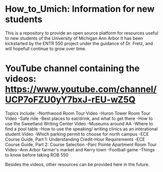 # How_to_Umich: Information for new students

This is a repository to provide an open source platform for resources useful to new students of the University of Michigan Ann Arbor
It has been kickstarted by the ENTR 550 project under the guidance of Dr. Fretz, and will hopefull continue to grow over time.

# YouTube channel containing the videos: https://www.youtube.com/channel/UCP7oFZU0yY7bxJ-rEU-wZ5Q

Topics include:
-Northwood Room Tour Video
-Huron Tower Room Tour Video
-Safe ride 
-Best places to eat/drink, and what to get there
-How to use the Sweetland Writing Center Video
-Museums around AA
-Where to find a pool table
-How to use the speaking/ writing clinics as an interational student Video
-Which parking permit to choose for north campus
-ECE Course Guide, Part 1: Understanding Credit-Hour Requirements
-ECE Course Guide, Part 2: Course Selection
-Parc Pointe Apartment Room Tour Video
-Ann Arbor farmer's market and Kerry town
-Football game 
-Things to know before taking ROB 550 

Besides the videos, other resources can be provided here in the future.
